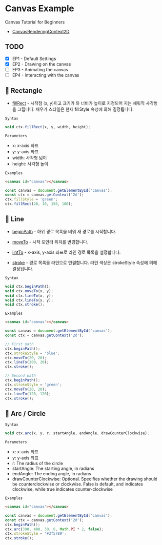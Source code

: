# Canvas Example

Canvas Tutorial for Beginners

- [CanvasRenderingContext2D](https://developer.mozilla.org/en-US/docs/Web/API/CanvasRenderingContext2D)

## TODO

- [x] EP1 - Default Settings
- [x] EP2 - Drawing on the canvas
- [ ] EP3 - Animating the canvas
- [ ] EP4 - Interacting with the canvas

## 📔 Rectangle

- [fillRect](https://developer.mozilla.org/en-US/docs/Web/API/CanvasRenderingContext2D/fillRect) -
  시작점 (x, y)이고 크기가 와 너비가 높이로 지정되어 지는 채워직 사각형을 그립니다. 채우기 스타일은 현재 fillStyle 속성에 의해 결정됩니다.

`Syntax`

```js
void ctx.fillRect(x, y, width, height);
```

`Parameters`

- x: x-axis 좌표
- y: y-axis 좌표
- width: 사각형 넓이
- height: 사각형 높이

`Examples`

```html
<canvas id="canvas"></canvas>
```

```js
const canvas = document.getElementById('canvas');
const ctx = canvas.getContext('2d');
ctx.fillStyle = 'green';
ctx.fillRect(20, 10, 150, 100);
```

## 📔 Line

- [beginPath](https://developer.mozilla.org/en-US/docs/Web/API/CanvasRenderingContext2D/beginPath) - 하위 경로 목록을 비워 새 경로를 시작합니다.

- [moveTo](https://developer.mozilla.org/en-US/docs/Web/API/CanvasRenderingContext2D/moveTo) - 시작 포인터 위치를 변경합니다.

- [lintTo](https://developer.mozilla.org/en-US/docs/Web/API/CanvasRenderingContext2D/lineTo) - x-axis, y-axis 좌표로 라인 경로 목록을 설정합니다.

- [stroke](https://developer.mozilla.org/en-US/docs/Web/API/CanvasRenderingContext2D/lineTo) - 경로 목록을 라인으로 연결합니다. 라인 색상은 strokeStyle 속성에 의해 결정됩니다.

`Syntax`

```js
void ctx.beginPath();
void ctx.moveTo(x, y);
void ctx.lineTo(x, y);
void ctx.lineTo(x, y);
void ctx.stroke();
```

`Examples`

```html
<canvas id="canvas"></canvas>
```

```js
const canvas = document.getElementById('canvas');
const ctx = canvas.getContext('2d');

// First path
ctx.beginPath();
ctx.strokeStyle = 'blue';
ctx.moveTo(20, 20);
ctx.lineTo(200, 20);
ctx.stroke();

// Second path
ctx.beginPath();
ctx.strokeStyle = 'green';
ctx.moveTo(20, 20);
ctx.lineTo(120, 120);
ctx.stroke();
```

## 📔 Arc / Circle

`Syntax`

```js
void ctx.arc(x, y, r, startAngle, endAngle, drawCounterClockwise);
```

`Parameters`

- x: x-axis 좌표
- y: y-axis 좌표
- r: The radius of the circle
- startAngle: The starting angle, in radians
- endAngle: The ending angle, in radians
- drawCounterClockwise: Optional. Specifies whether the drawing should be counterclockwise or clockwise. False is default, and indicates clockwise, while true indicates counter-clockwise

`Examples`

```html
<canvas id="canvas"></canvas>
```

```js
const canvas = document.getElementById('canvas');
const ctx = canvas.getContext('2d');
ctx.beginPath();
ctx.arc(300, 400, 30, 0, Math.PI * 2, false);
ctx.strokeStyle = '#3f5789';
ctx.stroke();
```
